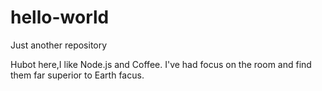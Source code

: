 # hello-world
Just another repository

Hubot here,I like Node.js and Coffee.
I've had focus on the room and find them far superior to Earth facus.
